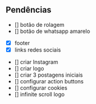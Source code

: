 ## Pendências

- [] botão de rolagem
- [] botão de whatsapp amarelo
- [x] footer
- [x] links redes sociais
- [] criar Instagram
- [] criar logo
- [] criar 3 postagens iniciais
- [] configurar action buttons
- [] configurar cookies
- [] infinite scroll logo

